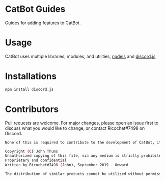 # CatBot Guides
Guides for adding features to CatBot.

# Usage
CatBot uses multiple libraries, modules, and utilities, [nodejs](https://nodejs.org/en/) and [discord.js](https://discord.js.org/#/)

# Installations
```bash
npm install discord.js
```

# Contributors
Pull requests are welcome. For major changes, please open an issue first to discuss what you would like to change, or contact Ricochet#7498 on Discord.

```bash
None of this is required to contribute to the development of CatBot, it's simply for ease of use. Simply follow the current layout of code, which should be self-explanatory. 
```

```bash
Copyright (C) John Thums
Unauthorized copying of this file, via any medium is strictly prohibited
Proprietary and confidential
Written by Ricochet#7498 (John), September 2019 - Onward

The distribution of similar products cannot be utilized without permission from Ricochet#7498, this project cannot be copied, cloned, imitated, etc. These acts are prohibited without permission or credit from the author (Ricochet#7498).
```
